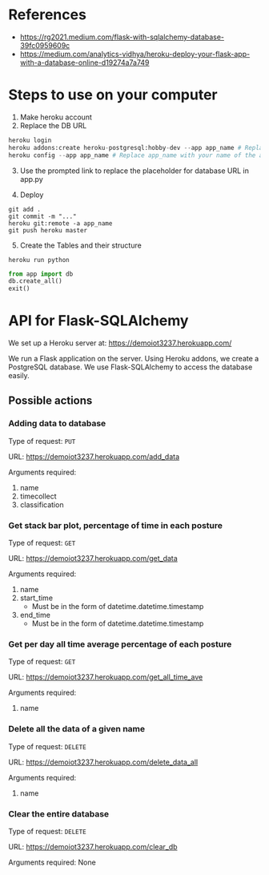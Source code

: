 # References
- https://rg2021.medium.com/flask-with-sqlalchemy-database-39fc0959609c
- https://medium.com/analytics-vidhya/heroku-deploy-your-flask-app-with-a-database-online-d19274a7a749

# Steps to use on your computer
1. Make heroku account
2. Replace the DB URL
```python
heroku login
heroku addons:create heroku-postgresql:hobby-dev --app app_name # Replace app_name with your name of the app
heroku config --app app_name # Replace app_name with your name of the app
```
3. Use the prompted link to replace the placeholder for database URL in app.py

4. Deploy
```
git add .
git commit -m "..."
heroku git:remote -a app_name
git push heroku master
```
5. Create the Tables and their structure
```
heroku run python
```
```python
from app import db
db.create_all()
exit()
```

# API for Flask-SQLAlchemy
We set up a Heroku server at: https://demoiot3237.herokuapp.com/

We run a Flask application on the server. Using Heroku addons, we create a PostgreSQL database. We use Flask-SQLAlchemy to access the database easily.

## Possible actions
### Adding data to database
Type of request: `PUT`

URL: https://demoiot3237.herokuapp.com/add_data

Arguments required:
1. name
2. timecollect
3. classification

### Get stack bar plot, percentage of time in each posture
Type of request: `GET`

URL: https://demoiot3237.herokuapp.com/get_data

Arguments required:
1. name
2. start_time
    - Must be in the form of datetime.datetime.timestamp
3. end_time
    - Must be in the form of datetime.datetime.timestamp

### Get per day all time average percentage of each posture
Type of request: `GET`

URL: https://demoiot3237.herokuapp.com/get_all_time_ave

Arguments required:
1. name

### Delete all the data of a given name
Type of request: `DELETE`

URL: https://demoiot3237.herokuapp.com/delete_data_all

Arguments required:
1. name

### Clear the entire database
Type of request: `DELETE`

URL: https://demoiot3237.herokuapp.com/clear_db

Arguments required:
None
